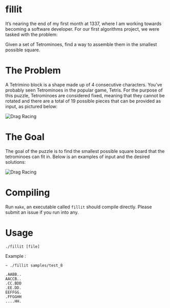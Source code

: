 # fillit

It’s nearing the end of my first month at 1337, where I am working towards becoming a software developer. For our first algorithms project, we were tasked with the problem:

Given a set of Tetrominoes, find a way to assemble them in the smallest possible square.

# The Problem

A Tetrimino block is a shape made up of 4 consecutive characters. You’ve probably seen Tetrominoes in the popular game, Tetris. For the purpose of this puzzle, Tetrominoes are considered fixed, meaning that they cannot be rotated and there are a total of 19 possible pieces that can be provided as input, as pictured below:

![Drag Racing](https://miro.medium.com/max/1000/0*gJcuJXLaaJGUp2aT.)

# The Goal

The goal of the puzzle is to find the smallest possible square board that the tetrominoes can fit in. Below is an examples of input and the desired solutions:

![Drag Racing](https://miro.medium.com/max/1600/0*Vivh_fpoMHhmqesp.)

# Compiling

Run `make`, an executable called `fillit` should compile directly. Please submit an issue if you run into any.

# Usage

```
./fillit [file]
```

Example :

```
~ ./fillit samples/test_8

.AABB..
AACCB..
.CC.BDD
.EE.DD.
EEFFGG.
.FFGGHH
....HH.
```
